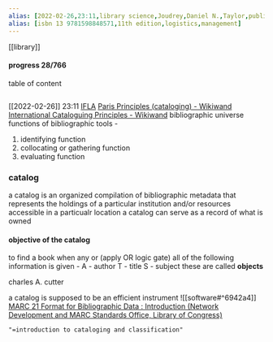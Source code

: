 ```yaml
---
alias: [2022-02-26,23:11,library science,Joudrey,Daniel N.,Taylor,publication 2015]
alias: [isbn 13 9781598848571,11th edition,logistics,management]
---
```

[[library]]
#### progress 28/766
table of content
```toc
```

[[2022-02-26]] 23:11
[IFLA](https://www.ifla.org/)
[Paris Principles (cataloging) - Wikiwand](https://www.wikiwand.com/en/Paris_Principles_(cataloging))
[International Cataloguing Principles - Wikiwand](https://www.wikiwand.com/en/International_Cataloguing_Principles)
bibliographic universe
functions of bibliographic tools -
1. identifying function
2. collocating or gathering function
3. evaluating function

### catalog
a catalog is an organized compilation of bibliographic metadata that represents the holdings of a particular institution and/or resources accessible in a particualr location
a catalog can serve as a record of what is owned
#### objective of the catalog
to find a book when any or (apply OR logic gate) all of the following information is given -
A - author
T - title
S - subject
these are called **objects**

charles A. cutter

a catalog is supposed to be an efficient instrument
![[software#^6942a4]]
[MARC 21 Format for Bibliographic Data : Introduction (Network Development and MARC Standards Office, Library of Congress)](https://www.loc.gov/marc/bibliographic/bdintro.html)



```query
"=introduction to cataloging and classification"
```